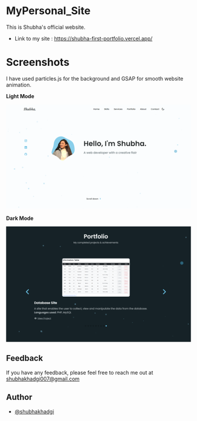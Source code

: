# MyPersonal_Site
This is Shubha's official website.
* Link to my site : https://shubha-first-portfolio.vercel.app/

# Screenshots
I have used particles.js for the background and GSAP for smooth website animation.

**Light Mode**

<img src="https://github.com/shubhaaaaaaa/MyPersonal_Site/blob/main/assets/img/s1.png" alt="screenshot" width="600"/>


**Dark Mode**

<img src="https://github.com/shubhaaaaaaa/MyPersonal_Site/blob/main/assets/img/s2.png" alt="screenshot" width="600"/>


## Feedback

If you have any feedback, please feel free to reach me out at shubhakhadgi007@gmail.com


## Author

- [@shubhakhadgi](https://www.github.com/shubhakhadgi)
